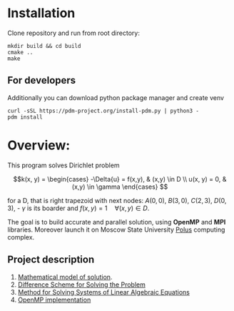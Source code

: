 # Installation

Clone repository and run from root directory:
```
mkdir build && cd build 
cmake ..
make
```

## For developers

Additionally you can download python package manager and create venv
```
curl -sSL https://pdm-project.org/install-pdm.py | python3 -
pdm install
```

# Overview:

This program solves Dirichlet problem
```math
k(x, y) = 
\begin{cases} 
-\Delta{u} = f(x,y), & (x,y) \in D \\ 
u(x, y) = 0, & (x,y) \in \gamma
\end{cases} 
```


for a D, that is right trapezoid with next nodes:
$A(0,0)$, $B(3,0)$, $C(2,3)$, $D(0,3)$, - $\gamma$ is its boarder and $f(x, y) = 1 \quad \forall (x,y) \in D$.

The goal is to build accurate and parallel solution, using **OpenMP** and 
**MPI** libraries. Moreover launch it on Moscow State University 
[Polus](http://hpc.cmc.msu.ru/polus) computing complex.


## Project description

1. [Mathematical model of solution](docs/math_model.md).
2. [Difference Scheme for Solving the Problem](docs/diff_schema.md)
3. [Method for Solving Systems of Linear Algebraic Equations](docs/math_model.md)
4. [OpenMP implementation](docs/omp.md)